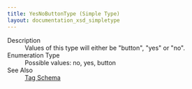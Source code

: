 ```yaml
---
title: YesNoButtonType (Simple Type)
layout: documentation_xsd_simpletype
---
```

<dl>
  <dt>Description</dt>
  <dd>Values of this type will either be "button", "yes" or "no".</dd>
  <dt>Enumeration Type</dt>
  <dd>Possible values: no, yes, button</dd>
  <dt>See Also</dt>
  <dd>
    <a href="../">Tag Schema</a>
  </dd>
</dl>
